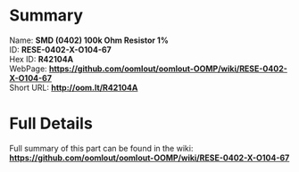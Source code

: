 
Summary
=================
  
Name: __SMD (0402) 100k Ohm Resistor 1%__    
ID: __RESE-0402-X-O104-67__   
Hex ID: __R42104A__   
WebPage: __https://github.com/oomlout/oomlout-OOMP/wiki/RESE-0402-X-O104-67__   
Short URL: __http://oom.lt/R42104A__   

Full Details
==========================
Full summary of this part can be found in the wiki:   
__https://github.com/oomlout/oomlout-OOMP/wiki/RESE-0402-X-O104-67__    

